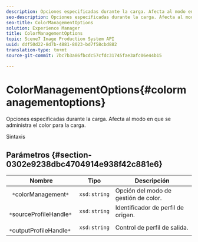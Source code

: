 ```yaml
---
description: Opciones especificadas durante la carga. Afecta al modo en que se administra el color para la carga.
seo-description: Opciones especificadas durante la carga. Afecta al modo en que se administra el color para la carga.
seo-title: ColorManagementOptions
solution: Experience Manager
title: ColorManagementOptions
topic: Scene7 Image Production System API
uuid: ddf50d22-8d7b-4881-8023-bd7f58cbd882
translation-type: tm+mt
source-git-commit: 7bc7b3a86fbcdc57cfdc31745fae3afc06e44b15

---
```



# ColorManagementOptions{#colormanagementoptions}

Opciones especificadas durante la carga. Afecta al modo en que se administra el color para la carga.

Sintaxis

## Parámetros {#section-0302e9238dbc4704914e938f42c881e6}

| Nombre | Tipo | Descripción |
|---|---|---|
| ` *`colorManagement`*` | `xsd:string` | Opción del modo de gestión de color. |
| ` *`sourceProfileHandle`*` | `xsd:string` | Identificador de perfil de origen. |
| ` *`outputProfileHandle`*` | `xsd:string` | Control de perfil de salida. |

